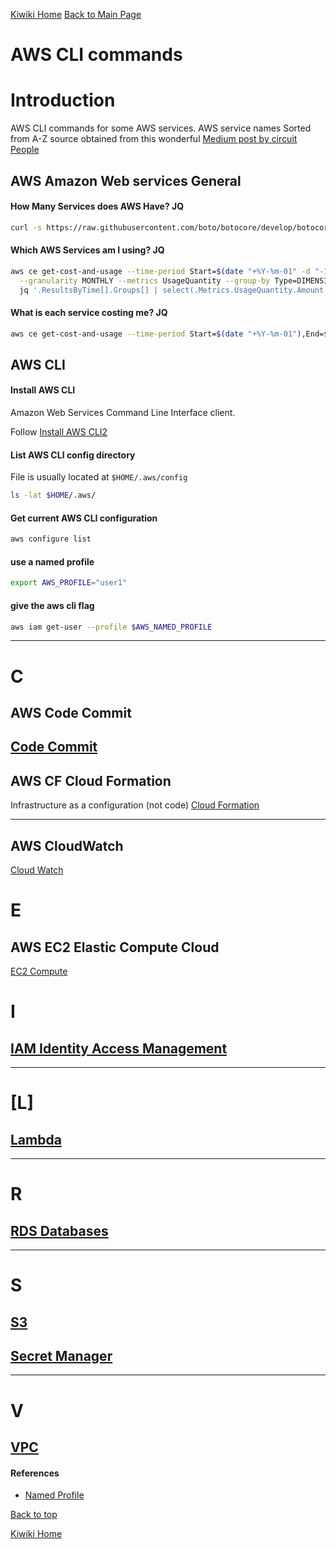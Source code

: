 [Kiwiki Home](/../../)
[Back to Main Page](./readme.md)

# AWS CLI commands
# Introduction
AWS CLI commands for some AWS services. AWS service names Sorted from A-Z
source obtained from this wonderful [Medium post by circuit People](https://medium.com/circuitpeople/aws-cli-with-jq-and-bash-9d54e2eabaf1)

## AWS Amazon Web services General

#### How Many Services does AWS Have? JQ

```bash
curl -s https://raw.githubusercontent.com/boto/botocore/develop/botocore/data/endpoints.json | jq -r '.partitions[0].services | keys[]' | wc -l
```

#### Which AWS Services am I using? JQ

```bash
aws ce get-cost-and-usage --time-period Start=$(date "+%Y-%m-01" -d "-1 Month"),End=$(date --date="$(date +'%Y-%m-01') - 1 second" -I) \
  --granularity MONTHLY --metrics UsageQuantity --group-by Type=DIMENSION,Key=SERVICE | \
  jq '.ResultsByTime[].Groups[] | select(.Metrics.UsageQuantity.Amount > 0) | .Keys[0]'
```

#### What is each service costing me? JQ

```bash
aws ce get-cost-and-usage --time-period Start=$(date "+%Y-%m-01"),End=$(date --date="$(date +'%Y-%m-01') + 1 month  - 1 second" -I) --granularity MONTHLY --metrics USAGE_QUANTITY BLENDED_COST  --group-by Type=DIMENSION,Key=SERVICE | jq '[ .ResultsByTime[].Groups[] | select(.Metrics.BlendedCost.Amount > "0") | { (.Keys[0]): .Metrics.BlendedCost } ] | sort_by(.Amount) | add'
```

## AWS CLI

#### Install AWS CLI

Amazon Web Services Command Line Interface client.

Follow [Install AWS CLI2](https://docs.aws.amazon.com/cli/latest/userguide/install-cliv2-linux.html)

#### List AWS CLI config directory

File is usually located at `$HOME/.aws/config`

```bash
ls -lat $HOME/.aws/
```

#### Get current AWS CLI configuration

```bash
aws configure list
```

#### use a named profile

``` bash
export AWS_PROFILE="user1"
```

#### give the aws cli flag
``` bash
aws iam get-user --profile $AWS_NAMED_PROFILE
```

---

# C

## AWS Code Commit
[Code Commit](./code-commit.md)
---

## AWS CF Cloud Formation
Infrastructure as a configuration (not code)
[Cloud Formation](./cloud-formation.md)

---
## AWS CloudWatch
[Cloud Watch](./cloud-watch.md)

# E

## AWS EC2 Elastic Compute Cloud
[EC2 Compute](./ec2.md)

# I
## [IAM Identity Access Management](./iam.md)

---
# [L]
## [Lambda](./lambda.md)
---

# R

## [RDS Databases]((./rds.md))

---

# S

## [S3](./s3.md)

## [Secret Manager](./secrets-manager.md)

---

# V

## [VPC](./vpc.md)

#### References
- [Named Profile](https://docs.aws.amazon.com/cli/latest/userguide/cli-configure-files.html#cli-configure-files-using-profiles)

[Back to top](#)

[Kiwiki Home](/../../)